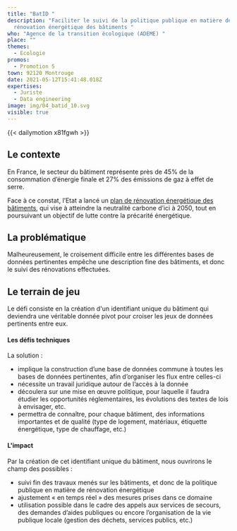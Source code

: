 ```yaml
---
title: "BatID "
description: "Faciliter le suivi de la politique publique en matière de
  rénovation énergétique des bâtiments "
who: "Agence de la transition écologique (ADEME) "
place: ""
themes:
  - Ecologie
promos:
  - Promotion 5
town: 92120 Montrouge
date: 2021-05-12T15:41:48.018Z
expertises:
  - Juriste
  - Data engineering
image: img/04_batid_10.svg
visible: true
---
```

{{< dailymotion x81fgwh >}}

## Le contexte

En France, le secteur du bâtiment représente près de 45% de la consommation d’énergie finale et 27% des émissions de gaz à effet de serre.

Face à ce constat, l’Etat a lancé un [plan de rénovation énergétique des bâtiments](https://www.ecologie.gouv.fr/plan-renovation-energetique-des-batiments), qui vise à atteindre la neutralité carbone d’ici à 2050, tout en poursuivant un objectif de lutte contre la précarité énergétique.

## La problématique

Malheureusement, le croisement difficile entre les différentes bases de données pertinentes empêche une description fine des bâtiments, et donc le suivi des rénovations effectuées.

## Le terrain de jeu

Le défi consiste en la création d'un identifiant unique du bâtiment qui deviendra une véritable donnée pivot pour croiser les jeux de données pertinents entre eux.

#### Les défis techniques

La solution :

* implique la construction d’une base de données commune à toutes les bases de données pertinentes, afin d’organiser les flux entre celles-ci
* nécessite un travail juridique autour de l’accès à la donnée
* découlera sur une mise en œuvre politique, pour laquelle il faudra étudier les opportunités réglementaires, les évolutions des textes de lois à envisager, etc.
* permettra de connaître, pour chaque bâtiment, des informations importantes et de qualité (type de logement, matériaux, étiquette énergétique, type de chauffage, etc.)

#### L'impact 

Par la création de cet identifiant unique du bâtiment, nous ouvrirons le champ des possibles :

* suivi fin des travaux menés sur les bâtiments, et donc de la politique publique en matière de rénovation énergétique
* ajustement « en temps réel » des mesures prises dans ce domaine
* utilisation possible dans le cadre des appels aux services de secours, des demandes d’aides publiques ou encore l’organisation de la vie publique locale (gestion des déchets, services publics, etc.)